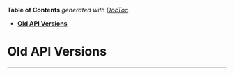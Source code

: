 <!-- START doctoc generated TOC please keep comment here to allow auto update -->
<!-- DON'T EDIT THIS SECTION, INSTEAD RE-RUN doctoc TO UPDATE -->
**Table of Contents**  *generated with [DocToc](https://github.com/thlorenz/doctoc)*

- [<strong>Old API Versions</strong>](#strongold-api-versionsstrong)

<!-- END doctoc generated TOC please keep comment here to allow auto update -->


# <strong>Old API Versions</strong>

------------

